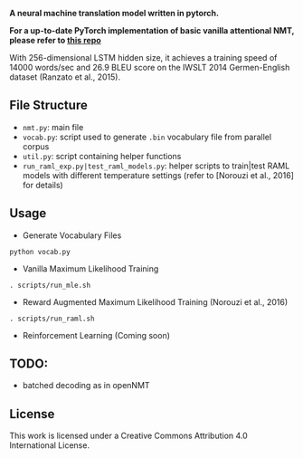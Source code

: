 **A neural machine translation model written in pytorch.**

**For a up-to-date PyTorch implementation of basic vanilla attentional NMT, please refer to [this repo](https://github.com/pcyin/pytorch_basic_nmt)**

With 256-dimensional LSTM hidden size, it achieves a training speed of 14000 words/sec and 26.9 BLEU score on the IWSLT 2014 Germen-English dataset (Ranzato et al., 2015).

## File Structure

* `nmt.py`: main file
* `vocab.py`: script used to generate `.bin` vocabulary file from parallel corpus
* `util.py`: script containing helper functions
* `run_raml_exp.py|test_raml_models.py`: helper scripts to train|test RAML models with different temperature settings (refer to [Norouzi et al., 2016] for details)

## Usage

* Generate Vocabulary Files

```
python vocab.py
```

* Vanilla Maximum Likelihood Training

```
. scripts/run_mle.sh
```

* Reward Augmented Maximum Likelihood Training (Norouzi et al., 2016)

```
. scripts/run_raml.sh
```

* Reinforcement Learning (Coming soon)

## TODO:

* batched decoding as in openNMT

## License

This work is licensed under a Creative Commons Attribution 4.0 International License.

